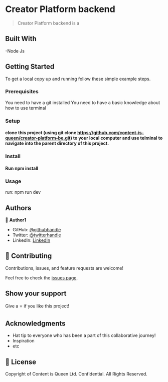 # Creator Platform backend

> Creator Platform backend is a 

## Built With

-Node Js

## Getting Started

To get a local copy up and running follow these simple example steps.

### Prerequisites

You need to have a git installed
You need to have a basic knowledge about how to use terminal

### Setup

#### clone this project (using git clone https://github.com/content-is-queen/creator-platform-be.git) to your local computer and use telminal to navigate into the parent directory of this project.

### Install

#### Run npm install

### Usage

run: npm run dev

## Authors

👤 **Author1**

- GitHub: [@githubhandle](https://github.com/bizip)
- Twitter: [@twitterhandle](https://twitter.com/BizimunguPasca9)
- LinkedIn: [LinkedIn](www.linkedin.com/in/bizimungu)

## 🤝 Contributing

Contributions, issues, and feature requests are welcome!

Feel free to check the [issues page](../../issues/).

## Show your support

Give a ⭐️ if you like this project!

## Acknowledgments

- Hat tip to everyone who has been a part of this collaborative journey!
- Inspiration
- etc

## 📝 License

Copyright of Content is Queen Ltd. Confidential. All Rights Reserved. 
